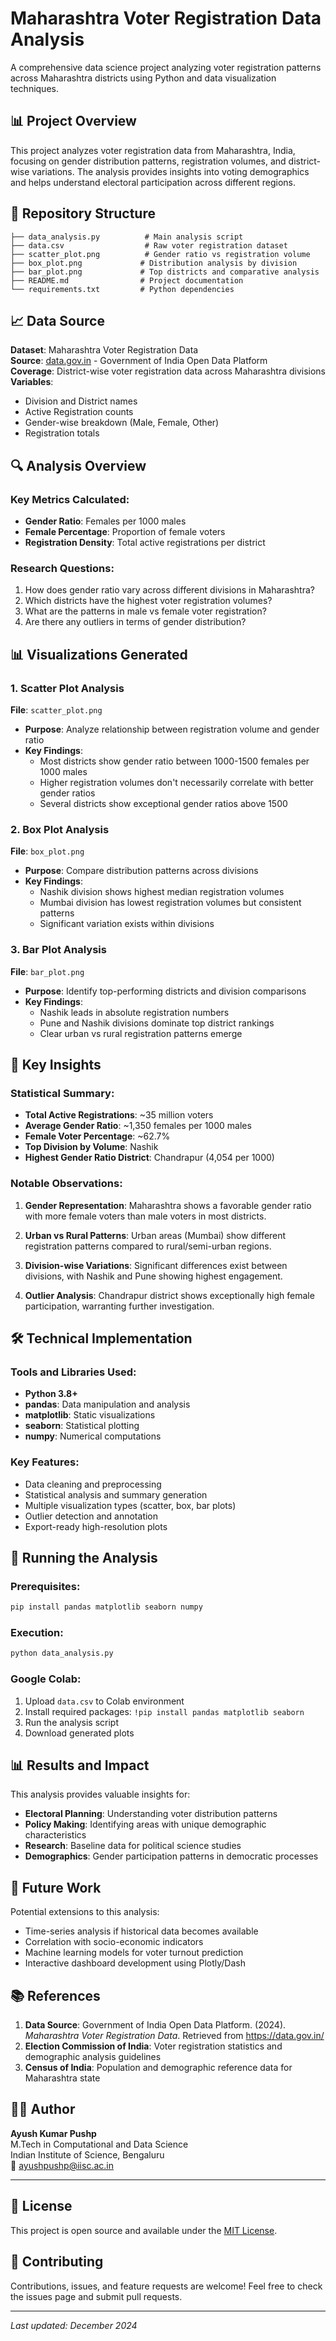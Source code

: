 # Maharashtra Voter Registration Data Analysis

A comprehensive data science project analyzing voter registration patterns across Maharashtra districts using Python and data visualization techniques.

## 📊 Project Overview

This project analyzes voter registration data from Maharashtra, India, focusing on gender distribution patterns, registration volumes, and district-wise variations. The analysis provides insights into voting demographics and helps understand electoral participation across different regions.

## 📁 Repository Structure

```
├── data_analysis.py          # Main analysis script
├── data.csv                  # Raw voter registration dataset
├── scatter_plot.png          # Gender ratio vs registration volume
├── box_plot.png             # Distribution analysis by division
├── bar_plot.png             # Top districts and comparative analysis
├── README.md                # Project documentation
└── requirements.txt         # Python dependencies
```

## 📈 Data Source

**Dataset**: Maharashtra Voter Registration Data  
**Source**: [data.gov.in](https://data.gov.in/) - Government of India Open Data Platform  
**Coverage**: District-wise voter registration data across Maharashtra divisions  
**Variables**: 
- Division and District names
- Active Registration counts
- Gender-wise breakdown (Male, Female, Other)
- Registration totals

## 🔍 Analysis Overview

### Key Metrics Calculated:
- **Gender Ratio**: Females per 1000 males
- **Female Percentage**: Proportion of female voters
- **Registration Density**: Total active registrations per district

### Research Questions:
1. How does gender ratio vary across different divisions in Maharashtra?
2. Which districts have the highest voter registration volumes?
3. What are the patterns in male vs female voter registration?
4. Are there any outliers in terms of gender distribution?

## 📊 Visualizations Generated

### 1. Scatter Plot Analysis
**File**: `scatter_plot.png`
- **Purpose**: Analyze relationship between registration volume and gender ratio
- **Key Findings**:
  - Most districts show gender ratio between 1000-1500 females per 1000 males
  - Higher registration volumes don't necessarily correlate with better gender ratios
  - Several districts show exceptional gender ratios above 1500

### 2. Box Plot Analysis  
**File**: `box_plot.png`
- **Purpose**: Compare distribution patterns across divisions
- **Key Findings**:
  - Nashik division shows highest median registration volumes
  - Mumbai division has lowest registration volumes but consistent patterns
  - Significant variation exists within divisions

### 3. Bar Plot Analysis
**File**: `bar_plot.png`
- **Purpose**: Identify top-performing districts and division comparisons
- **Key Findings**:
  - Nashik leads in absolute registration numbers
  - Pune and Nashik divisions dominate top district rankings
  - Clear urban vs rural registration patterns emerge

## 🔬 Key Insights

### Statistical Summary:
- **Total Active Registrations**: ~35 million voters
- **Average Gender Ratio**: ~1,350 females per 1000 males
- **Female Voter Percentage**: ~62.7%
- **Top Division by Volume**: Nashik
- **Highest Gender Ratio District**: Chandrapur (4,054 per 1000)

### Notable Observations:

1. **Gender Representation**: Maharashtra shows a favorable gender ratio with more female voters than male voters in most districts.

2. **Urban vs Rural Patterns**: Urban areas (Mumbai) show different registration patterns compared to rural/semi-urban regions.

3. **Division-wise Variations**: Significant differences exist between divisions, with Nashik and Pune showing highest engagement.

4. **Outlier Analysis**: Chandrapur district shows exceptionally high female participation, warranting further investigation.

## 🛠️ Technical Implementation

### Tools and Libraries Used:
- **Python 3.8+**
- **pandas**: Data manipulation and analysis
- **matplotlib**: Static visualizations
- **seaborn**: Statistical plotting
- **numpy**: Numerical computations

### Key Features:
- Data cleaning and preprocessing
- Statistical analysis and summary generation
- Multiple visualization types (scatter, box, bar plots)
- Outlier detection and annotation
- Export-ready high-resolution plots

## 🚀 Running the Analysis

### Prerequisites:
```bash
pip install pandas matplotlib seaborn numpy
```

### Execution:
```bash
python data_analysis.py
```

### Google Colab:
1. Upload `data.csv` to Colab environment
2. Install required packages: `!pip install pandas matplotlib seaborn`
3. Run the analysis script
4. Download generated plots

## 📊 Results and Impact

This analysis provides valuable insights for:
- **Electoral Planning**: Understanding voter distribution patterns
- **Policy Making**: Identifying areas with unique demographic characteristics  
- **Research**: Baseline data for political science studies
- **Demographics**: Gender participation patterns in democratic processes

## 🔮 Future Work

Potential extensions to this analysis:
- Time-series analysis if historical data becomes available
- Correlation with socio-economic indicators
- Machine learning models for voter turnout prediction
- Interactive dashboard development using Plotly/Dash

## 📚 References

1. **Data Source**: Government of India Open Data Platform. (2024). *Maharashtra Voter Registration Data*. Retrieved from https://data.gov.in/
2. **Election Commission of India**: Voter registration statistics and demographic analysis guidelines
3. **Census of India**: Population and demographic reference data for Maharashtra state

## 👨‍💻 Author

**Ayush Kumar Pushp**  
M.Tech in Computational and Data Science  
Indian Institute of Science, Bengaluru  
📧 ayushpushp@iisc.ac.in  

---

## 📄 License

This project is open source and available under the [MIT License](LICENSE).

## 🤝 Contributing

Contributions, issues, and feature requests are welcome! Feel free to check the issues page and submit pull requests.

---

*Last updated: December 2024*
